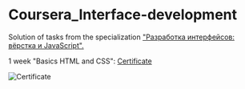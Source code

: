 # Coursera_Interface-development

Solution of tasks from the specialization ["Разработка интерфейсов: вёрстка и JavaScript".](https://www.coursera.org/specializations/razrabotka-interfeysov)

1 week "Basics HTML and CSS": [Certificate](https://coursera.org/share/9c03e163e26cd09b4429d7694495fb65)

![Certificate](https://user-images.githubusercontent.com/55867937/189413214-094a0744-cef1-401f-8b01-d714b26bdd6a.jpg)

